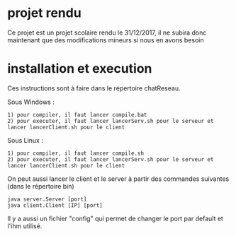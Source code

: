 # projet rendu
Ce projet est un projet scolaire rendu le 31/12/2017, il ne subira donc maintenant que des modifications mineurs si nous en avons besoin

# installation et execution

Ces instructions sont à faire dans le répertoire chatReseau.

Sous Windows :

	1) pour compiler, il faut lancer compile.bat
	2) pour executer, il faut lancer lancerServ.sh pour le serveur et lancer lancerClient.sh pour le client

Sous Linux :

	1) pour compiler, il faut lancer compile.sh
	2) pour executer, il faut lancer lancerServ.sh pour le serveur et lancer lancerClient.sh pour le client

On peut aussi lancer le client et le server à partir des commandes suivantes (dans le répertoire bin)

	java server.Server [port]
	java client.Client [IP] [port]


Il y a aussi un fichier "config" qui permet de changer le port par default et l'ihm utilisé.
